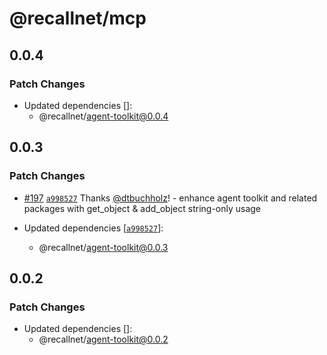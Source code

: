 # @recallnet/mcp

## 0.0.4

### Patch Changes

- Updated dependencies []:
  - @recallnet/agent-toolkit@0.0.4

## 0.0.3

### Patch Changes

- [#197](https://github.com/recallnet/js-recall/pull/197) [`a998527`](https://github.com/recallnet/js-recall/commit/a9985273604b29a7644cafd1425fe78624ff30a6) Thanks [@dtbuchholz](https://github.com/dtbuchholz)! - enhance agent toolkit and related packages with get_object & add_object string-only usage

- Updated dependencies [[`a998527`](https://github.com/recallnet/js-recall/commit/a9985273604b29a7644cafd1425fe78624ff30a6)]:
  - @recallnet/agent-toolkit@0.0.3

## 0.0.2

### Patch Changes

- Updated dependencies []:
  - @recallnet/agent-toolkit@0.0.2
